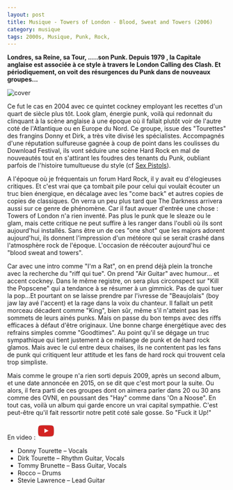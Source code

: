```yaml
---
layout: post
title: Musique - Towers of London - Blood, Sweat and Towers (2006)
category: musique
tags: 2000s, Musique, Punk, Rock,
---
```

**Londres, sa Reine, sa Tour, .....son Punk. Depuis 1979 , la Capitale anglaise est associée à ce style à travers le London Calling des Clash. Et périodiquement, on voit des résurgences du Punk dans de nouveaux groupes...**

![cover](https://filedn.eu/llqi9IBxlYouGRXYG2xlROb/img/2016/towersoflondon.jpg)

Ce fut le cas en 2004 avec ce quintet cockney employant les recettes d'un quart de siècle plus tôt. Look glam, énergie punk, voilà qui redonnait du clinquant à la scène anglaise à une époque où il fallait plutôt voir de l'autre coté de l'Atlantique ou en Europe du Nord. Ce groupe, issue des "Tourettes" des frangins Donny et Dirk, a très vite divisé les spécialistes. Accompagnés d'une réputation sulfureuse gagnée à coup de point dans les coulisses du Download Festival, ils vont séduire une scène Hard Rock en mal de nouveautés tout en s'attirant les foudres des tenants du Punk, oubliant parfois de l'histoire tumultueuse du style (cf <a href="https://cheziceman.wordpress.com/2009/02/21/sex-pistols-never-mind-the-bollocks-heres-the-sex-pistols/"><span style="text-decoration:underline;">Sex Pistols</a>).

A l'époque où je fréquentais un forum Hard Rock, il y avait eu d'élogieuses critiques. Et c'est vrai que ça tombait pile pour celui qui voulait écouter un truc bien énergique, en décalage avec les "come back" et autres copies de copies de classiques. On verra un peu plus tard que The Darkness arrivera aussi sur ce genre de phénomène. Car il faut avouer d'entrée une chose : Towers of London n'a rien inventé. Pas plus le punk que le sleaze ou le glam, mais cette critique ne peut suffire à les ranger dans l'oubli où ils sont aujourd'hui installés. Sans être un de ces "one shot" que les majors adorent aujourd'hui, ils donnent l'impression d'un météore qui se serait crashé dans l'atmosphère rock de l'époque. L'occasion de réécouter aujourd'hui ce "blood sweat and towers".

Car avec une intro comme "I'm a Rat", on en prend déjà plein la tronche avec la recherche du "riff qui tue". On prend "Air Guitar" avec humour... et accent cockney. Dans le même registre, on sera plus circonspect sur "Kill the Popscene" qui a tendance à se résumer à un gimmick. Pas de quoi tuer la pop...Et pourtant on se laisse prendre par l'ivresse de "Beaujolais" (boy jaw lay avé l'accent) et la rage dans la voix du chanteur. Il fallait un petit morceau décadent comme "King", bien sûr, même s'il n'atteint pas les sommets de leurs ainés punks. Mais on passe du bon temps avec des riffs efficaces à défaut d'être originaux. Une bonne charge énergétique avec des refrains simples comme "Goodtimes". Au point qu'il se dégage un truc sympathique qui tient justement à ce mélange de punk et de hard rock glamos. Mais avec le cul entre deux chaises, ils ne contentent pas les fans de punk qui critiquent leur attitude et les fans de hard rock qui trouvent cela trop simpliste.

Mais comme le groupe n'a rien sorti depuis 2009, après un second album, et une date annoncée en 2015, on se dit que c'est mort pour la suite. Ou alors, il fera parti de ces groupes dont on aimera parler dans 20 ou 30 ans comme des OVNI, en poussant des "Hay" comme dans 'On a Noose". En tout cas, voilà un album qui garde encore un vrai capital sympathie. C'est peut-être qu'il fait ressortir notre petit coté sale gosse. So "Fuck it Up!"

En video : [![video](/images/youtube.png)](https://www.youtube.com/watch?v=9SPbJWaG5k8)

* Donny Tourette – Vocals
* Dirk Tourette – Rhythm Guitar, Vocals
* Tommy Brunette – Bass Guitar, Vocals
* Rocco – Drums
* Stevie Lawrence – Lead Guitar
